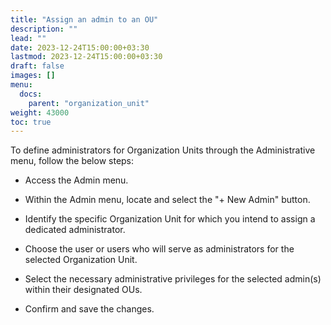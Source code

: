 ```yaml
---
title: "Assign an admin to an OU"
description: ""
lead: ""
date: 2023-12-24T15:00:00+03:30
lastmod: 2023-12-24T15:00:00+03:30
draft: false
images: []
menu:
  docs:
    parent: "organization_unit"
weight: 43000
toc: true
---
```


To define administrators for Organization Units through the Administrative menu, follow the below steps:  

- Access the Admin menu.  

- Within the Admin menu, locate and select the "+ New Admin" button.  

- Identify the specific Organization Unit for which you intend to assign a dedicated administrator.  

- Choose the user or users who will serve as administrators for the selected Organization Unit.  

- Select the necessary administrative privileges for the selected admin(s) within their designated OUs.  

- Confirm and save the changes.  
